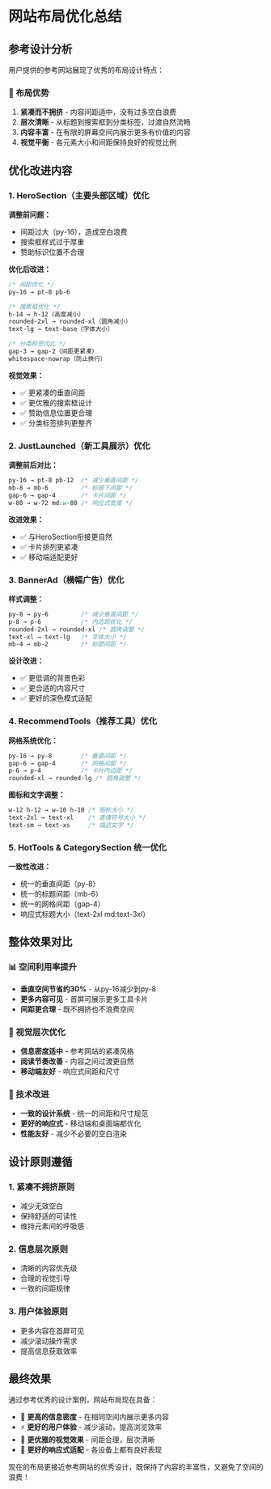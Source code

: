 # 网站布局优化总结

## 参考设计分析

用户提供的参考网站展现了优秀的布局设计特点：

### 🎯 布局优势
1. **紧凑而不拥挤** - 内容间距适中，没有过多空白浪费
2. **层次清晰** - 从标题到搜索框到分类标签，过渡自然流畅
3. **内容丰富** - 在有限的屏幕空间内展示更多有价值的内容
4. **视觉平衡** - 各元素大小和间距保持良好的视觉比例

## 优化改进内容

### 1. HeroSection（主要头部区域）优化

**调整前问题：**
- 间距过大（py-16），造成空白浪费
- 搜索框样式过于厚重
- 赞助标识位置不合理

**优化后改进：**
```css
/* 间距优化 */
py-16 → pt-8 pb-6

/* 搜索框优化 */
h-14 → h-12（高度减小）
rounded-2xl → rounded-xl（圆角减小）
text-lg → text-base（字体大小）

/* 分类标签优化 */
gap-3 → gap-2（间距更紧凑）
whitespace-nowrap（防止换行）
```

**视觉效果：**
- ✅ 更紧凑的垂直间距
- ✅ 更优雅的搜索框设计
- ✅ 赞助信息位置更合理
- ✅ 分类标签排列更整齐

### 2. JustLaunched（新工具展示）优化

**调整前后对比：**
```css
py-16 → pt-8 pb-12  /* 减少垂直间距 */
mb-8 → mb-6         /* 标题下间距 */
gap-6 → gap-4       /* 卡片间距 */
w-80 → w-72 md:w-80 /* 响应式宽度 */
```

**改进效果：**
- ✅ 与HeroSection衔接更自然
- ✅ 卡片排列更紧凑
- ✅ 移动端适配更好

### 3. BannerAd（横幅广告）优化

**样式调整：**
```css
py-8 → py-6         /* 减少垂直间距 */
p-8 → p-6           /* 内边距优化 */
rounded-2xl → rounded-xl /* 圆角调整 */
text-xl → text-lg   /* 字体大小 */
mb-4 → mb-2         /* 标题间距 */
```

**设计改进：**
- ✅ 更低调的背景色彩
- ✅ 更合适的内容尺寸
- ✅ 更好的深色模式适配

### 4. RecommendTools（推荐工具）优化

**网格系统优化：**
```css
py-16 → py-8        /* 垂直间距 */
gap-6 → gap-4       /* 网格间距 */
p-6 → p-4           /* 卡片内边距 */
rounded-xl → rounded-lg /* 圆角调整 */
```

**图标和文字调整：**
```css
w-12 h-12 → w-10 h-10 /* 图标大小 */
text-2xl → text-xl    /* 表情符号大小 */
text-sm → text-xs     /* 描述文字 */
```

### 5. HotTools & CategorySection 统一优化

**一致性改进：**
- 统一的垂直间距（py-8）
- 统一的标题间距（mb-6）
- 统一的网格间距（gap-4）
- 响应式标题大小（text-2xl md:text-3xl）

## 整体效果对比

### 📊 空间利用率提升
- **垂直空间节省约30%** - 从py-16减少到py-8
- **更多内容可见** - 首屏可展示更多工具卡片
- **间距更合理** - 既不拥挤也不浪费空间

### 🎨 视觉层次优化
- **信息密度适中** - 参考网站的紧凑风格
- **阅读节奏改善** - 内容之间过渡更自然
- **移动端友好** - 响应式间距和尺寸

### 🔧 技术改进
- **一致的设计系统** - 统一的间距和尺寸规范
- **更好的响应式** - 移动端和桌面端都优化
- **性能友好** - 减少不必要的空白渲染

## 设计原则遵循

### 1. 紧凑不拥挤原则
- 减少无效空白
- 保持舒适的可读性
- 维持元素间的呼吸感

### 2. 信息层次原则
- 清晰的内容优先级
- 合理的视觉引导
- 一致的间距规律

### 3. 用户体验原则
- 更多内容在首屏可见
- 减少滚动操作需求
- 提高信息获取效率

## 最终效果

通过参考优秀的设计案例，网站布局现在具备：

- 🎯 **更高的信息密度** - 在相同空间内展示更多内容
- ⚡ **更好的用户体验** - 减少滚动，提高浏览效率  
- 🎨 **更优雅的视觉效果** - 间距合理，层次清晰
- 📱 **更好的响应式适配** - 各设备上都有良好表现

现在的布局更接近参考网站的优秀设计，既保持了内容的丰富性，又避免了空间的浪费！ 